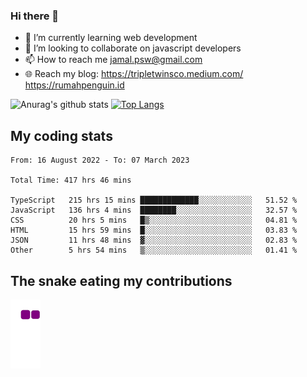 ### Hi there 👋

<!--
**padepokanpenguin/padepokanpenguin** is a ✨ _special_ ✨ repository because its `README.md` (this file) appears on your GitHub profile.
-->

- 🌱 I’m currently learning  web development
- 👯 I’m looking to collaborate on javascript developers
- 📫 How to reach me jamal.psw@gmail.com
- 🌐 Reach my blog:
   https://tripletwinsco.medium.com/
   https://rumahpenguin.id

![Anurag's github stats](https://github-readme-stats.vercel.app/api?username=padepokanpenguin&count_private=true&disable_animations=false&show_icons=true&theme=default)
[![Top Langs](https://github-readme-stats.vercel.app/api/top-langs/?username=padepokanpenguin&theme=default&layout=compact)](https://github.com/padepokanpenguin)

## My coding stats

<!--START_SECTION:waka-->

```text
From: 16 August 2022 - To: 07 March 2023

Total Time: 417 hrs 46 mins

TypeScript   215 hrs 15 mins █████████████░░░░░░░░░░░░   51.52 %
JavaScript   136 hrs 4 mins  ████████░░░░░░░░░░░░░░░░░   32.57 %
CSS          20 hrs 5 mins   █▒░░░░░░░░░░░░░░░░░░░░░░░   04.81 %
HTML         15 hrs 59 mins  █░░░░░░░░░░░░░░░░░░░░░░░░   03.83 %
JSON         11 hrs 48 mins  ▓░░░░░░░░░░░░░░░░░░░░░░░░   02.83 %
Other        5 hrs 54 mins   ▒░░░░░░░░░░░░░░░░░░░░░░░░   01.41 %
```

<!--END_SECTION:waka-->


## The snake eating my contributions
![snake gif](https://github.com/padepokanpenguin/padepokanpenguin/blob/output/github-contribution-grid-snake.gif)
